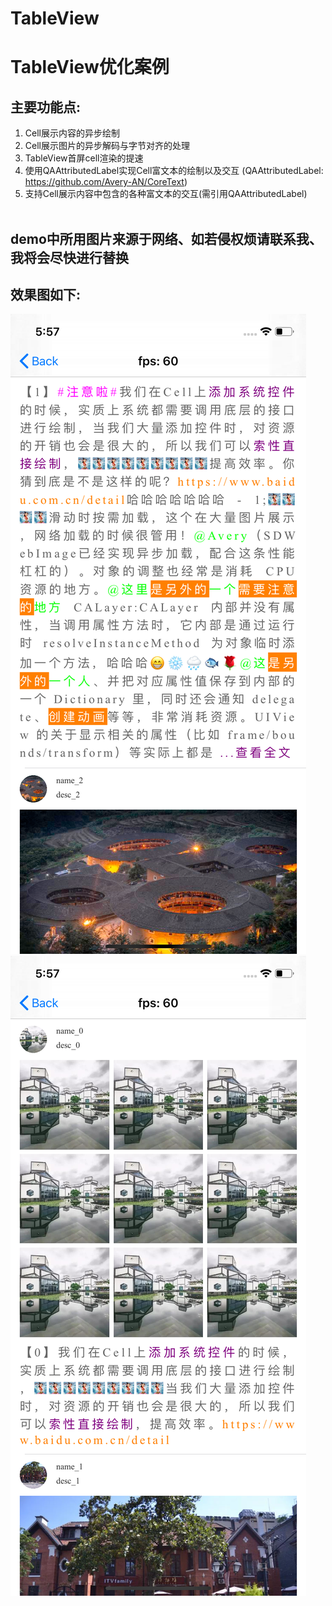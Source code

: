 # TableView

TableView优化案例
================

主要功能点:
---------
1. Cell展示内容的异步绘制<br>
2. Cell展示图片的异步解码与字节对齐的处理<br>
3. TableView首屏cell渲染的提速<br>
4. 使用QAAttributedLabel实现Cell富文本的绘制以及交互  (QAAttributedLabel: https://github.com/Avery-AN/CoreText)<br>
5. 支持Cell展示内容中包含的各种富文本的交互(需引用QAAttributedLabel)<br><br>

demo中所用图片来源于网络、如若侵权烦请联系我、我将会尽快进行替换<br>
----------------------------------------------------------

效果图如下:<br>
-------------
![示例1](https://github.com/Avery-AN/TableView/raw/master/DEMO_images/demo.png)<br>
![示例2](https://github.com/Avery-AN/TableView/raw/master/DEMO_images/demo2.png)<br>
